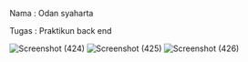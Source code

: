 Nama : Odan syaharta

Tugas : Praktikun back end

![Screenshot (424)](https://github.com/odansyyy/perpus-json/assets/145110140/cabd543a-09be-4c14-b7ba-3a055f61a126)
![Screenshot (425)](https://github.com/odansyyy/perpus-json/assets/145110140/6a644798-21fc-4681-96b8-d0938775b293)
![Screenshot (426)](https://github.com/odansyyy/perpus-json/assets/145110140/3383a92c-233f-4ca0-a9d3-8c7814456314)
